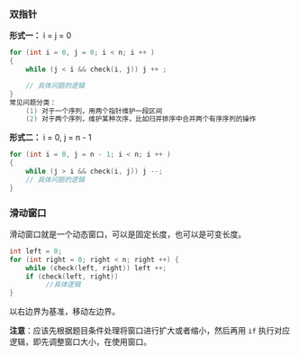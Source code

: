 ### 双指针

**形式一：** i = j = 0

```c++
for (int i = 0, j = 0; i < n; i ++ )
{
    while (j < i && check(i, j)) j ++ ;

    // 具体问题的逻辑
}
常见问题分类：
    (1) 对于一个序列，用两个指针维护一段区间
    (2) 对于两个序列，维护某种次序，比如归并排序中合并两个有序序列的操作   
```

**形式二：** i = 0,  j = n - 1    

```c++
for (int i = 0, j = n - 1; i < n; i ++ )
{
    while (j > i && check(i, j)) j --;
    // 具体问题的逻辑
}   
```

### 滑动窗口

滑动窗口就是一个动态窗口，可以是固定长度，也可以是可变长度。

```c++
int left = 0;
for (int right = 0; right < n; right ++) {
    while (check(left, right)) left ++;
    if (check(left, right))
         //具体逻辑
}
```

以右边界为基准，移动左边界。

**注意**：应该先根据题目条件处理将窗口进行扩大或者缩小，然后再用 `if` 执行对应逻辑，即先调整窗口大小，在使用窗口。

